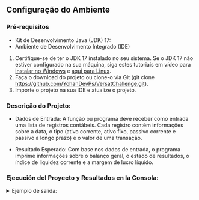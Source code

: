 ## Configuração do Ambiente

### Pré-requisitos
- Kit de Desenvolvimento Java (JDK) 17:
- Ambiente de Desenvolvimento Integrado (IDE)
  
1. Certifique-se de ter o JDK 17 instalado no seu sistema. Se o JDK 17 não estiver configurado na sua máquina, siga estes tutoriais em vídeo para [instalar no Windows](https://www.youtube.com/watch?v=QekeJBShCy4) e [aqui para Linux](https://www.youtube.com/watch?v=iHZ4b1twvlg).
2. Faça o download do projeto ou clone-o via Git (git clone https://github.com/YohanDevPs/VersatChallenge.git).
3. Importe o projeto na sua IDE e atualize o projeto.

### Descrição do Projeto:

- Dados de Entrada: A função ou programa deve receber como entrada uma lista de registros contábeis. Cada registro contém informações sobre a data, o tipo (ativo corrente, ativo fixo, passivo corrente e passivo a longo prazo) e o valor de uma transação.

- Resultado Esperado: Com base nos dados de entrada, o programa imprime informações sobre o balanço geral, o estado de resultados, o índice de liquidez corrente e a margem de lucro líquido.

### Ejecución del Proyecto y Resultados en la Consola:

<details>
  <summary>Ejemplo de salida:</summary>
  
```
 ---- BALANCE GENERAL ---- 
Activos Currientes
Efectivos: $ 1.038.117,47
Dinero actual: $ 1.063.707,34
Cuentas para recibir: $ 1.014.489,89
Total Activos Currientes: $ 3.116.314,70 

Activos fijos
Activos diferidos: $ 1.038.907,22
Propriedades: $ 1.057.698,02
Equipos: $ 1.044.842,03
Total Activos fijos: $ 3.141.447,27 

TOTAL ACTIVOS: $ 6.257.761,97

Passivos currientes
Provisión de reserva: $ 1.066.548,72
Factura para pagar: $ 1.004.701,60
Impuesto: $ 1.032.775,92
Total Passivos currientes: $ 3.104.026,24 

Passivos a largo plazo
Arrendamientos financieros: $ 1.040.846,17
Bonificaciones: $ 1.025.003,17
Préstamo a largo plazo: $ 1.044.745,75
Total Passivos a largo plazo: $ 3.110.595,09 

TOTAL PASSIVO: $ 6.214.621,33


----- ESTATO DE RESULTADO -----
Ingressos totales: $ 6.257.761,97
Gastos totales: $ 6.214.621,33
Beneficio neto: $ 43.140,64


---- ANÁLISE DE LIQUIDEZ ----
Liquidez Corrente: 1,00 o 100%


---- ANÁLISIS DE RENTABILIDAD ----
Margem de benefício neto: 1.00%
```

</details>


